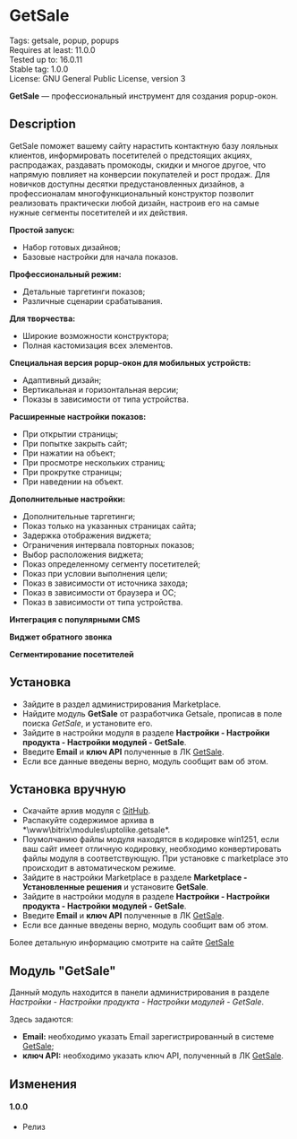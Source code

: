 # GetSale
Tags: getsale, popup, popups  
Requires at least: 11.0.0  
Tested up to: 16.0.11  
Stable tag: 1.0.0  
License: GNU General Public License, version 3  

**GetSale** &mdash; профессиональный инструмент для создания popup-окон.

## Description

GetSale поможет вашему сайту нарастить контактную базу лояльных клиентов, информировать посетителей о предстоящих акциях, распродажах, раздавать промокоды, скидки и многое другое, что напрямую повлияет на конверсии покупателей и рост продаж. Для новичков доступны десятки предустановленных дизайнов, а профессионалам многофункциональный конструктор позволит реализовать практически любой дизайн, настроив его на самые нужные сегменты посетителей и их действия.

**Простой запуск:**

- Набор готовых дизайнов;
- Базовые настройки для начала показов.

**Профессиональный режим:**

- Детальные таргетинги показов;
- Различные сценарии срабатывания.

**Для творчества:**

- Широкие возможности конструктора;
- Полная кастомизация всех элементов.

**Специальная версия popup-окон для мобильных устройств:**

- Адаптивный дизайн;
- Вертикальная и горизонтальная версии;
- Показы в зависимости от типа устройства.

**Расширенные настройки показов:**

- При открытии страницы;
- При попытке закрыть сайт;
- При нажатии на объект;
- При просмотре нескольких страниц;
- При прокрутке страницы;
- При наведении на объект.

**Дополнительные настройки:**

- Дополнительные таргетинги;
- Показ только на указанных страницах сайта;
- Задержка отображения виджета;
- Ограничения интервала повторных показов;
- Выбор расположения виджета;
- Показ определенному сегменту посетителей;
- Показ при условии выполнения цели;
- Показ в зависимости от источника захода;
- Показ в зависимости от браузера и ОС;
- Показ в зависимости от типа устройства.

**Интеграция с популярными CMS**

**Виджет обратного звонка**

**Сегментирование посетителей**

## Установка
 - Зайдите в раздел администрирования Marketplace.
 - Найдите модуль **GetSale** от разработчика Getsale, прописав в поле поиска *GetSale*, и установите его.
 - Зайдите в настройки модуля в разделе **Настройки - Настройки продукта - Настройки модулей - GetSale**.
 - Введите **Email** и **ключ API** полученные в ЛК [GetSale](https://getsale.io).
 - Если все данные введены верно, модуль сообщит вам об этом. 
 
## Установка вручную
 - Скачайте архив модуля с [GitHub](https://github.com/getsale/Bitrix).
 - Распакуйте содержимое архива в *\www\bitrix\modules\uptolike.getsale\*.
 - Поумолчанию файлы модуля находятся в кодировке win1251, если ваш сайт имеет отличную кодировку, необходимо конвертировать файлы модуля в соответствующую. При установке с marketplace это происходит в автоматическом режиме.
 - Зайдите в настройки Marketplace в разделе **Marketplace - Установленные решения** и установите **GetSale**.
 - Зайдите в настройки модуля в разделе **Настройки - Настройки продукта - Настройки модулей - GetSale**.
 - Введите **Email** и **ключ API** полученные в ЛК [GetSale](https://getsale.io).
 - Если все данные введены верно, модуль сообщит вам об этом. 

Более детальную информацию смотрите на сайте [GetSale](https://getsale.io)

## Модуль "GetSale"

Данный модуль находится в панели администрирования в разделе *Настройки - Настройки продукта - Настройки модулей - GetSale*.

Здесь задаются:

- **Email:** необходимо указать Email зарегистрированный в системе [GetSale](https://getsale.io);  
- **ключ API:** необходимо указать ключ API, полученный в ЛК [GetSale](https://getsale.io).

## Изменения
#### 1.0.0
 * Релиз

